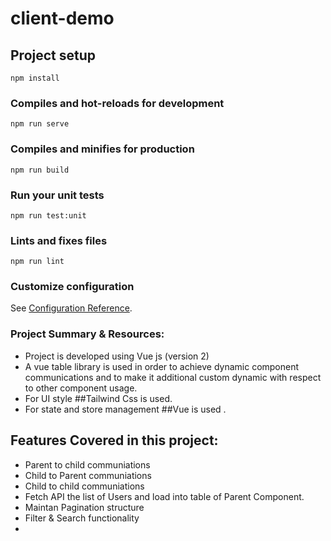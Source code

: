 # client-demo

## Project setup
```
npm install
```

### Compiles and hot-reloads for development
```
npm run serve
```

### Compiles and minifies for production
```
npm run build
```

### Run your unit tests
```
npm run test:unit
```

### Lints and fixes files
```
npm run lint
```

### Customize configuration
See [Configuration Reference](https://cli.vuejs.org/config/).

### Project Summary & Resources:
- Project is developed using Vue js (version 2)
- A vue table library is used in order to achieve dynamic component communications and to make it additional custom dynamic with respect to other component usage.
- For UI style ##Tailwind Css is used.
- For state and store management ##Vue is used .

## Features Covered in this project:
- Parent to child communiations
- Child to Parent communiations
- Child to child communiations
- Fetch API the list of Users and load into table of Parent Component.
- Maintan Pagination structure
- Filter & Search functionality
- 
